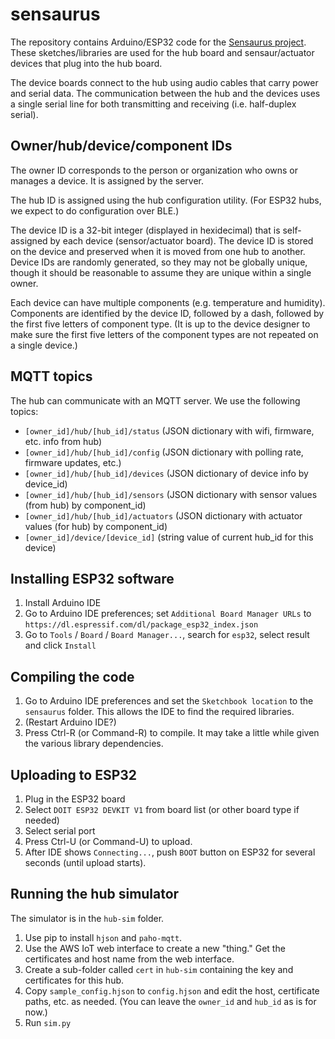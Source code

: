 # sensaurus

The repository contains Arduino/ESP32 code for the [Sensaurus project](https://www.sensaurus.org/). These sketches/libraries are used for the hub board 
and sensaur/actuator devices that plug into the hub board.

The device boards connect to the hub using audio cables that carry power and serial data. The communication between the hub and the devices 
uses a single serial line for both transmitting and receiving (i.e. half-duplex serial).

## Owner/hub/device/component IDs

The owner ID corresponds to the person or organization who owns or manages a device. It is assigned by the server.

The hub ID is assigned using the hub configuration utility. (For ESP32 hubs, we expect to do configuration over BLE.)

The device ID is a 32-bit integer (displayed in hexidecimal) that is self-assigned by each device (sensor/actuator board). 
The device ID is stored on the device and preserved when it is moved from one hub to another. Device IDs are randomly generated, 
so they may not be globally unique, though it should be reasonable to assume they are unique within a single owner.

Each device can have multiple components (e.g. temperature and humidity). Components are identified by the device ID, followed by a dash, followed by the 
first five letters of component type. (It is up to the device designer to make sure the first five letters of the component types are not repeated on 
a single device.)

## MQTT topics

The hub can communicate with an MQTT server. We use the following topics:

*   `[owner_id]/hub/[hub_id]/status` (JSON dictionary with wifi, firmware, etc. info from hub)
*   `[owner_id]/hub/[hub_id]/config` (JSON dictionary with polling rate, firmware updates, etc.)
*   `[owner_id]/hub/[hub_id]/devices` (JSON dictionary of device info by device_id)
*   `[owner_id]/hub/[hub_id]/sensors` (JSON dictionary with sensor values (from hub) by component_id)
*   `[owner_id]/hub/[hub_id]/actuators` (JSON dictionary with actuator values (for hub) by component_id)
*   `[owner_id]/device/[device_id]` (string value of current hub_id for this device)

## Installing ESP32 software

1.  Install Arduino IDE
2.  Go to Arduino IDE preferences; set `Additional Board Manager URLs` to `https://dl.espressif.com/dl/package_esp32_index.json`
3.  Go to `Tools` / `Board` / `Board Manager...`, search for `esp32`, select result and click `Install`

## Compiling the code

1.  Go to Arduino IDE preferences and set the `Sketchbook location` to the `sensaurus` folder. This allows the IDE to find the required libraries.
2.  (Restart Arduino IDE?)
3.  Press Ctrl-R (or Command-R) to compile. It may take a little while given the various library dependencies.

## Uploading to ESP32

1.  Plug in the ESP32 board
2.  Select `DOIT ESP32 DEVKIT V1` from board list (or other board type if needed)
3.  Select serial port
4.  Press Ctrl-U (or Command-U) to upload.
5.  After IDE shows `Connecting...`, push `BOOT` button on ESP32 for several seconds (until upload starts).

## Running the hub simulator

The simulator is in the `hub-sim` folder. 

1.  Use pip to install `hjson` and `paho-mqtt`.
2.  Use the AWS IoT web interface to create a new "thing." Get the certificates and host name from the web interface.
3.  Create a sub-folder called `cert` in `hub-sim` containing the key and certificates for this hub.
4.  Copy `sample_config.hjson` to `config.hjson` and edit the host, certificate paths, etc. as needed.
    (You can leave the `owner_id` and `hub_id` as is for now.)
5.  Run `sim.py`
